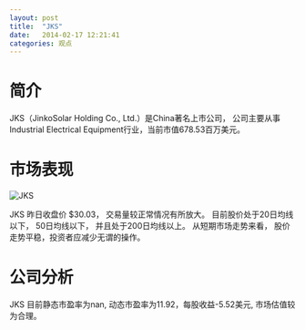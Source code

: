 ```yaml
---
layout: post
title:  "JKS"
date:   2014-02-17 12:21:41
categories: 观点
---
```


# 简介
JKS（JinkoSolar Holding Co., Ltd.）是China著名上市公司，
公司主要从事Industrial Electrical Equipment行业，当前市值678.53百万美元。

# 市场表现

![JKS](http://finviz.com/chart.ashx?t=JKS&ty=c&ta=1&p=d&s=l)

JKS 昨日收盘价 $30.03，
交易量较正常情况有所放大。
目前股价处于20日均线以下，
50日均线以下，
并且处于200日均线以上。
从短期市场走势来看，
股价走势平稳，投资者应减少无谓的操作。

# 公司分析
JKS 目前静态市盈率为nan, 动态市盈率为11.92，每股收益-5.52美元,
市场估值较为合理。
